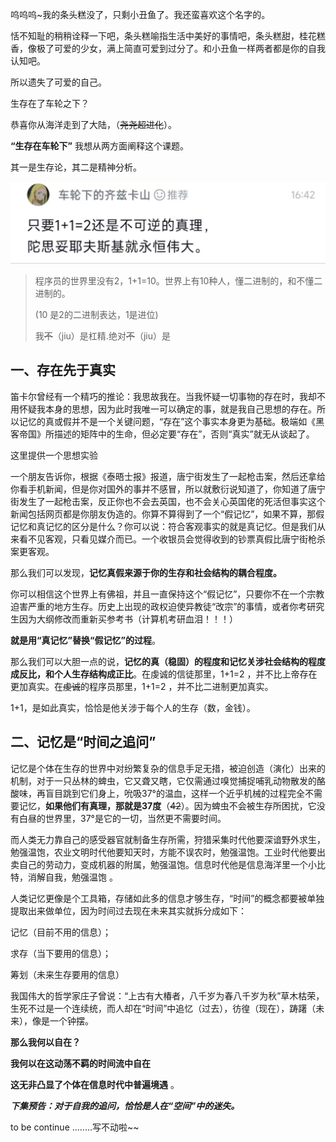 呜呜呜~我的条头糕没了，只剩小丑鱼了。我还蛮喜欢这个名字的。

恬不知耻的稍稍诠释一下吧，条头糕喻指生活中美好的事情吧，条头糕甜，桂花糕香，像极了可爱的少女，满上简直可爱到过分了。和小丑鱼一样两者都是你的自我认知吧。

所以遗失了可爱的自己。

生存在了车轮之下？

恭喜你从海洋走到了大陆，（~~尧尧超进化~~）。

**“生存在车轮下”** 我想从两方面阐释这个课题。

其一是生存论，其二是精神分析。

![default](怼尧尧书（六）.assets/default.jpeg)

> 程序员的世界里没有2，1+1=10。世界上有10种人，懂二进制的，和不懂二进制的。
>
> (10 是2的二进制表达，1是进位)
>
> 我~~不~~（jiu）是杠精.绝对~~不~~（jiu）是

## 一、存在先于真实

笛卡尔曾经有一个精巧的推论：我思故我在。当我怀疑一切事物的存在时，我却不用怀疑我本身的思想，因为此时我唯一可以确定的事，就是我自己思想的存在。所以记忆的真或假并不是一个关键问题，“存在”这个事实本身更为基础。极端如《黑客帝国》所描述的矩阵中的生命，但必定要“存在”，否则“真实”就无从谈起了。

这里提供一个思想实验

一个朋友告诉你，根据《泰晤士报》报道，唐宁街发生了一起枪击案，然后还拿给你看手机新闻，但是你对国外的事并不感冒，所以就敷衍说知道了，你知道了唐宁街发生了一起枪击案，反正你也不会去英国，也不会关心英国佬的死活但事实这个新闻包括网页都是你朋友伪造的。你算不算得到了一个“假记忆”，如果不算，那假记忆和真记忆的区分是什么？你可以说：符合客观事实的就是真记忆。但是我们从来看不见客观，只看见媒介而已。一个收银员会觉得收到的钞票真假比唐宁街枪杀案更客观。

那么我们可以发现，**记忆真假来源于你的生存和社会结构的耦合程度。**

你可以相信这个世界上有佛祖，并且一直保持这个“假记忆”，只要你不在一个宗教迫害严重的地方生存。历史上出现的政权迫使异教徒“改宗”的事情，或者你考研究生因为大纲修改而重新买参考书（计算机考研血泪！！！）

**就是用“真记忆”替换“假记忆”的过程**。

那么我们可以大胆一点的说，**记忆的真（稳固）的程度和记忆关涉社会结构的程度成反比，和个人生存结构成正比**。在虔诚的信徒那里，1+1=2 ，并不比上帝存在更加真实。在~~虔诚~~的程序员那里，1+1=2 ，并不比二进制更加真实。

1+1，是如此真实，恰恰是他关涉于每个人的生存（数，金钱）。

## 二、记忆是“时间之追问”

记忆是个体在生存的世界中对纷繁复杂的信息手足无措，被迫创造（演化）出来的机制，对于一只丛林的蜱虫，它又聋又瞎，它仅需通过嗅觉捕捉哺乳动物散发的酪酸味，再盲目跳到它们身上，吮吸37°的温血，这样一个近乎机械的过程完全不需要记忆，**如果他们有真理，那就是37度**（~~42~~）。因为蜱虫不会被生存所困扰，它没有白昼的世界里，37°是它的一切，当然更不需要时间。

而人类无力靠自己的感受器官就制备生存所需，狩猎采集时代他要深谙野外求生，勉强温饱，农业文明时代他要知天时，方能不误农时，勉强温饱。工业时代他要出卖自己的劳动力，变成机器的附属，勉强温饱。信息时代他是信息海洋里一个小比特，消解自我，勉强温饱 。

人类记忆更像是个工具箱，存储如此多的信息才够生存，“时间”的概念都要被单独提取出来做单位，因为时间过去现在未来其实就拆分成如下：

记忆（目前不用的信息）；

求存（当下要用的信息）；

筹划（未来生存要用的信息）

我国伟大的哲学家庄子曾说：“上古有大椿者，八千岁为春八千岁为秋”草木枯荣，生死不过是一个连续统，而人却在“时间”中追忆（过去），彷徨（现在），踌躇（未来），像是一个钟摆。

**那么我何以自在？**

**我何以在这动荡不羁的时间流中自在**

**这无非凸显了个体在信息时代中普遍境遇** 。

_**下集预告：对于自我的追问，恰恰是人在“空间”中的迷失。**_

to be continue ........写不动啦~~

